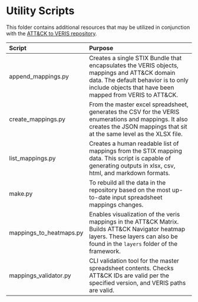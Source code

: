 # Utility Scripts

This folder contains additional resources that may be utilized in conjunction with the [ATT&CK to VERIS repository](/README.md).

| Script | Purpose |
|:---|:---|
| append_mappings.py | Creates a single STIX Bundle that encapsulates the VERIS objects, mappings and ATT&CK domain data. The default behavior is to only include objects that have been mapped from VERIS to ATT&CK. |
| create_mappings.py | From the master excel spreadsheet, generates the CSV for the VERIS enumerations and mappings. It also creates the JSON mappings that sit at the same level as the XLSX file. |
| list_mappings.py | Creates a human readable list of mappings from the STIX mapping data. This script is capable of generating outputs in xlsx, csv, html, and markdown formats. |
| make.py | To rebuild all the data in the repository based on the most up-to-date input spreadsheet mappings changes. |
| mappings_to_heatmaps.py | Enables visualization of the veris mappings in the ATT&CK Matrix. Builds ATT&CK Navigator heatmap layers. These layers can also be found in the `layers` folder of the framework. |
| mappings_validator.py | CLI validation tool for the master spreadsheet contents. Checks ATT&CK IDs are valid per the specified version, and VERIS paths are valid. |
